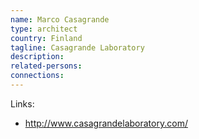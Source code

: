 ```yaml
---
name: Marco Casagrande
type: architect
country: Finland
tagline: Casagrande Laboratory
description:
related-persons:
connections:
---
```

Links: 
* <http://www.casagrandelaboratory.com/>
